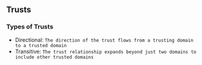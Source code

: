 ## Trusts

### Types of Trusts
- Directional: `The direction of the trust flows from a trusting domain to a trusted domain`
- Transitive: `The trust relationship expands beyond just two domains to include other trusted domains`